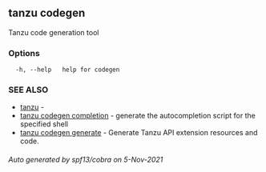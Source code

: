 ## tanzu codegen

Tanzu code generation tool

### Options

```
  -h, --help   help for codegen
```

### SEE ALSO

* [tanzu](tanzu.md)	 - 
* [tanzu codegen completion](tanzu_codegen_completion.md)	 - generate the autocompletion script for the specified shell
* [tanzu codegen generate](tanzu_codegen_generate.md)	 - Generate Tanzu API extension resources and code.

###### Auto generated by spf13/cobra on 5-Nov-2021
